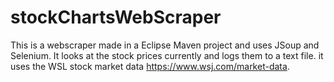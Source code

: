 # stockChartsWebScraper
This is a webscraper made in a Eclipse Maven project and uses JSoup and Selenium. 
It looks at the stock prices currently and logs them to a text file. 
it uses the WSL stock market data https://www.wsj.com/market-data.

